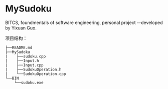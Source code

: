 # MySudoku
BITCS, foundmentals of software engineering, personal project 
--developed by Yixuan Guo.

项目结构：

    ├──README.md
    ├──MySudoku
    |    ├──sudoku.cpp
    |    ├──Input.h
    |    ├──Input.cpp
    |    ├──SudokuOperation.h
    |    └──SudokuOperation.cpp
    └──BIN
        └──sudoku.exe
